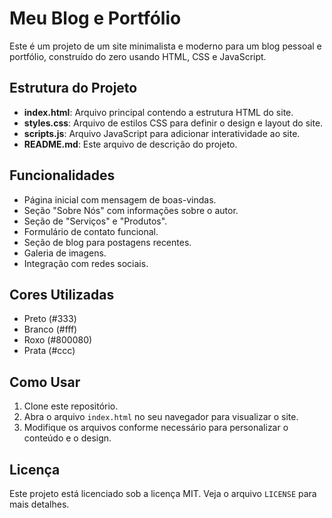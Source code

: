 # Meu Blog e Portfólio

Este é um projeto de um site minimalista e moderno para um blog pessoal e portfólio, construído do zero usando HTML, CSS e JavaScript.

## Estrutura do Projeto

- **index.html**: Arquivo principal contendo a estrutura HTML do site.
- **styles.css**: Arquivo de estilos CSS para definir o design e layout do site.
- **scripts.js**: Arquivo JavaScript para adicionar interatividade ao site.
- **README.md**: Este arquivo de descrição do projeto.

## Funcionalidades

- Página inicial com mensagem de boas-vindas.
- Seção "Sobre Nós" com informações sobre o autor.
- Seção de "Serviços" e "Produtos".
- Formulário de contato funcional.
- Seção de blog para postagens recentes.
- Galeria de imagens.
- Integração com redes sociais.

## Cores Utilizadas

- Preto (#333)
- Branco (#fff)
- Roxo (#800080)
- Prata (#ccc)

## Como Usar

1. Clone este repositório.
2. Abra o arquivo `index.html` no seu navegador para visualizar o site.
3. Modifique os arquivos conforme necessário para personalizar o conteúdo e o design.

## Licença

Este projeto está licenciado sob a licença MIT. Veja o arquivo `LICENSE` para mais detalhes.
